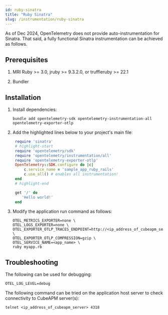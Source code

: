 ```yaml
---
id: ruby-sinatra
title: "Ruby Sinatra"
slug: /instrumentation/ruby-sinatra
---
```


As of Dec 2024, OpenTelemetry does not provide auto-instrumentation for Sinatra. That said, a fully functional Sinatra instrumentation can be achieved as follows.

## Prerequisites

1. MRI Ruby >= 3.0, jruby >= 9.3.2.0, or truffleruby >= 22.1

2. Bundler


## Installation

1. Install dependencies:

   ```shell
   bundle add opentelemetry-sdk opentelemetry-instrumentation-all opentelemetry-exporter-otlp
   ```

2. Add the highlighted lines below to your project's main file:

   ```ruby title="opentelemetry.rb"
    require 'sinatra'
    # highlight-start
    require 'opentelemetry/sdk'
    require 'opentelemetry/instrumentation/all'
    require 'opentelemetry-exporter-otlp'
    OpenTelemetry::SDK.configure do |c|
        c.service_name = 'sample_app_ruby_rails'
        c.use_all() # enables all instrumentation!
    end
    # highlight-end

    get '/' do
       'Hello world!'
    end
   ```

3. Modify the application run command as follows:

   ```shell
   OTEL_METRICS_EXPORTER=none \
   OTEL_LOGS_EXPORTER=none \
   OTEL_EXPORTER_OTLP_TRACES_ENDPOINT=http://<ip_address_of_cubeapm_server>:4318/v1/traces \
   OTEL_EXPORTER_OTLP_COMPRESSION=gzip \
   OTEL_SERVICE_NAME=<app_name> \
   ruby myapp.rb
   ```

## Troubleshooting

The following can be used for debugging:

```shell
OTEL_LOG_LEVEL=debug
```

The following command can be tried on the application host server to check connectivity to CubeAPM server(s):

```shell
telnet <ip_address_of_cubeapm_server> 4318
```
